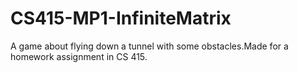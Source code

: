 # CS415-MP1-InfiniteMatrix
 A game about flying down a tunnel with some obstacles.Made for a homework assignment in CS 415.
